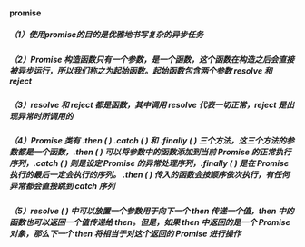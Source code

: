 #### promise

##### （1）使用promise的目的是优雅地书写复杂的异步任务

##### （2）Promise 构造函数只有一个参数，是一个函数，这个函数在构造之后会直接被异步运行，所以我们称之为起始函数。起始函数包含两个参数 resolve 和 reject

##### （3）resolve 和 reject 都是函数，其中调用 resolve 代表一切正常，reject 是出现异常时所调用的

##### （4）Promise 类有 .then ( )  .catch ( )  和 .finally ( )  三个方法，这三个方法的参数都是一个函数，.then ( )  可以将参数中的函数添加到当前 Promise 的正常执行序列，.catch ( )  则是设定 Promise 的异常处理序列，.finally ( )  是在 Promise 执行的最后一定会执行的序列。 .then ( )  传入的函数会按顺序依次执行，有任何异常都会直接跳到 catch 序列

##### （5）resolve ( )  中可以放置一个参数用于向下一个 then 传递一个值，then 中的函数也可以返回一个值传递给 then。但是，如果 then 中返回的是一个 Promise 对象，那么下一个 then 将相当于对这个返回的 Promise 进行操作


